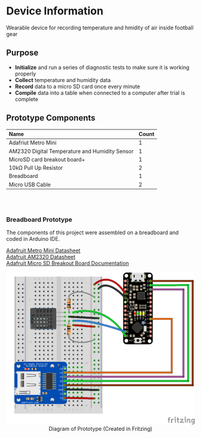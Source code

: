 # Device Information
Wearable device for recording temperature and hmidity of air inside football gear

## Purpose
- **Initialize** and run a series of diagnostic tests to make sure it is working properly
- **Collect** temperature and humidity data
- **Record** data to a micro SD card once every minute
- **Compile** data into a table when connected to a computer after trial is complete

## Prototype Components

| Name | Count |
|:-|:-|
| Adafriut Metro Mini                            | 1      |
| AM2320 Digital Temperature and Humidity Sensor | 1      |
| MicroSD card breakout board+                   | 1      |
| 10kΩ Pull Up Resistor                          | 2      |
| Breadboard                                     | 1      |
| Micro USB Cable                                | 2      |  

$~$  
$~$ 
### Breadboard Prototype

The components of this project were assembled on a breadboard and coded in Arduino IDE. 

[Adafruit Metro Mini Datasheet](https://cdn-learn.adafruit.com/downloads/pdf/adafruit-metro-mini.pdf)  
[Adafruit AM2320 Datasheet](https://cdn-shop.adafruit.com/product-files/3721/AM2320.pdf)  
[Adafruit Micro SD Breakout Board Documentation](https://cdn-learn.adafruit.com/downloads/pdf/adafruit-micro-sd-breakout-board-card-tutorial.pdf)  

<div align=center>
  <img src="/assets/images/DataCollectionPrototype_bb.png" width="700" alt="Diagram of Data Collection Prototype"/>
  <br>
  Diagram of Prototype (Created in Fritzing)
</div>
